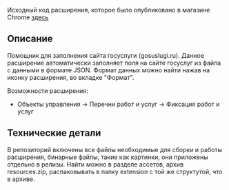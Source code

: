 Исходный код расширения, которое было опубликовано в магазине Chrome [здесь](https://chromewebstore.google.com/detail/pcpddmeglhedjeedfglodbfkcagcnjfb)

## Описание
Помощник для заполнения сайта госуслуги (gosuslugi.ru). Данное расширение автоматически заполняет поля на сайте госуслуг из файла с данными в формате JSON. Формат данных можно найти нажав на иконку расширения, во вкладке "Формат". 

Возможности расширения:
* Объекты управления → Перечни работ и услуг → Фиксация работ и услуг

## Технические детали
В репозиторий включены все файлы необходимые для сборки и работы расширения, бинарные файлы, такие как картинки, они приложены отдельно в релизы. Найти можно в разделе ассетов, архив resources.zip, распаковывать в папку extension с той же структутой, что в архиве.